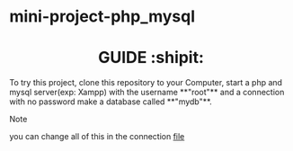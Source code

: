 # mini-project-php_mysql

<h1 align="center">GUIDE :shipit:</h1>
To try this project, clone this repository to your Computer,
start a php and mysql server(exp: Xampp)
with the username **"root"** and a connection with no password make a database called **"mydb"**.

> [!NOTE]
> you can change all of this in the connection [file](db.php)
